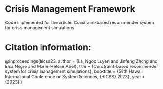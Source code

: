 # Crisis Management Framework
Code implemented for the article: Constraint-based recommender system for crisis management simulations



# Citation information:

@inproceedings{hicss23,
  author    = {Le, Ngoc Luyen  and Jinfeng Zhong and Elsa Negre and Marie-Hélène Abel},
  title     = {Constraint-based recommender system for crisis management simulations},
  booktitle = {56th Hawaii International Conference on System Sciences, {HICSS} 2023},
  year      = {2023}
}
